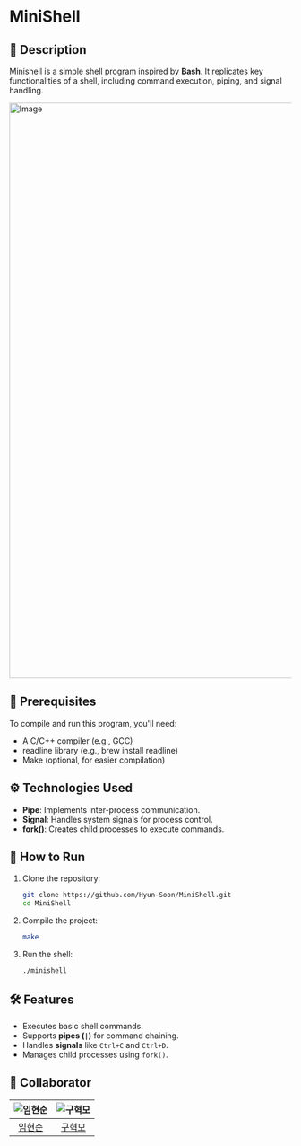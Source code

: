 # **MiniShell**  

## 📌 **Description**  
Minishell is a simple shell program inspired by **Bash**. It replicates key functionalities of a shell, including command execution, piping, and signal handling.  

<img width="1025" alt="Image" src="https://github.com/user-attachments/assets/a437d0e9-f16b-45eb-9513-20ada7a82a9d" />

## 📜 **Prerequisites**
To compile and run this program, you'll need:

- A C/C++ compiler (e.g., GCC)
- readline library (e.g., brew install readline)
- Make (optional, for easier compilation)

## ⚙️ **Technologies Used**  
- **Pipe**: Implements inter-process communication.  
- **Signal**: Handles system signals for process control.  
- **fork()**: Creates child processes to execute commands.  

## 🚀 **How to Run**  
1. Clone the repository:  
   ```bash
   git clone https://github.com/Hyun-Soon/MiniShell.git
   cd MiniShell
   ```
2. Compile the project:  
   ```bash
   make
   ```
3. Run the shell:  
   ```bash
   ./minishell
   ```  

## 🛠 **Features**  
- Executes basic shell commands.  
- Supports **pipes (`|`)** for command chaining.  
- Handles **signals** like `Ctrl+C` and `Ctrl+D`.  
- Manages child processes using `fork()`.  

## 🙌 Collaborator
|![임현순](https://avatars.githubusercontent.com/u/66724166)|![구혁모](https://avatars.githubusercontent.com/u/115722373?v=4)|
|:-:|:-:|
|[임현순](https://github.com/Hyun-Soon)|[구혁모](https://github.com/siru02)|